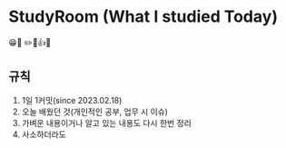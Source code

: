 # StudyRoom (What I studied Today)
😁📝 ✏️🔔👍😁

## 규칙
1. 1일 1커밋(since 2023.02.18)
2. 오늘 배웠던 것(개인적인 공부, 업무 시 이슈)
3. 가벼운 내용이거나 알고 있는 내용도 다시 한번 정리
4. 사소하더라도 
